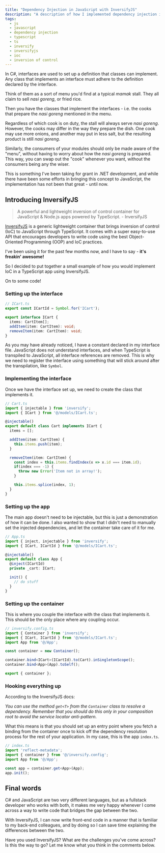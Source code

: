 ```yaml
---
title: "Dependency Injection in JavaScript with InversifyJS"
description: "A description of how I implemented dependency injection in my TypeScript project using InversifyJS."
tags:
  - js
  - javascript
  - dependency injection
  - typescript
  - ts
  - inversify
  - inversifyjs
  - ioc
  - inversion of control
---
```


In C#, interfaces are used to set up a definition that classes can implement. Any class that implements an interface must adhere to the definition declared by the interface.

Think of them as a sort of menu you'd find at a typical *mamak* stall. They all claim to sell *nasi goreng*, or fried rice.

Then you have the classes that implement the interfaces - i.e. the cooks that prepare the *nasi goreng* mentioned in the menu.

Regardless of which cook is on duty, the stall will always serve *nasi goreng*. However, the cooks may differ in the way they prepare the dish. One cook may use more onions, and another may put in less salt, but the resulting product is still *nasi goreng*.

Similarly, the consumers of your modules should only be made aware of the "menu", without having to worry about how the *nasi goreng* is prepared. This way, you can swap out the "cook" whenever you want, without the consumers being any the wiser.

This is something I've been taking for grant in .NET development, and while there have been some efforts in bringing this concept to JavaScript, the implementation has not been that great - until now.

<!--more-->

## Introducing InversifyJS

> A powerful and lightweight inversion of control container for JavaScript & Node.js apps powered by TypeScript. - InversifyJS

[InversifyJS][1] is a generic lightweight container that brings inversion of control (IoC) to JavaScript through TypeScript. It comes with a super easy-to-use API that encourages developers to write code using the best Object-Oriented Programming (OOP) and IoC practices.

I've been using it for the past few months now, and I have to say - **it's freakin' awesome!**

So I decided to put together a small example of how you would implement IoC in a TypeScript app using InversifyJS.

On to some code!

### Setting up the interface

```typescript
// ICart.ts
export const ICartId = Symbol.for('ICart');

export interface ICart {
  items: CartItem[];
  addItem(item: CartItem): void;
  removeItem(item: CartItem): void;
}
```

As you may have already noticed, I have a constant declared in my interface file. JavaScript does not understand interfaces, and when TypeScript is transpiled to JavaScript, all interface references are removed. This is why we need to register the interface using something that will stick around after the transpilation, like `Symbol`.

### Implementing the interface

Once we have the interface set up, we need to create the class that implements it.

```typescript
// Cart.ts
import { injectable } from 'inversify';
import { ICart } from '@/models/ICart.ts';

@injectable()
export default class Cart implements ICart {
  items = [];

  addItem(item: CartItem) {
    this.items.push(item);
  }

  removeItem(item: CartItem) {
    const index = this.items.findIndex(x => x.id === item.id);
    if(index === -1) {
      throw new Error('Item not in array!');
    }

    this.items.splice(index, 1);
  }
}
```

### Setting up the app

The main app doesn't need to be injectable, but this is just a demonstration of how it can be done. I also wanted to show that I didn't need to manually set the injected dependencies, and let the container take care of it for me.

```typescript
// App.ts
import { inject, injectable } from 'inversify';
import { ICart, ICartId } from '@/models/ICart.ts';

@injectable()
export default class App {
  @inject(ICartId)
  private _cart: ICart;

  init() {
    // do stuff
  }
}
```

### Setting up the container

This is where you couple the interface with the class that implements it. This should be the only place where any coupling occur.

```typescript
// inversify.config.ts
import { Container } from 'inversify';
import { ICart, ICartId } from '@/models/ICart.ts';
import App from '@/App';

const container = new Container();

container.bind<ICart>(ICartId).to(Cart).inSingletonScope();
container.bind<App>(App).toSelf();

export { container };
```

### Hooking everything up

According to the InversifyJS docs:

*You can use the method `get<T>` from the `Container` class to resolve a dependency. Remember that you should do this only in your composition root to avoid the service locator anti-pattern.*

What this means is that you should set up an entry point where you fetch a binding from the container once to kick off the dependency resolution process for the rest of your application. In my case, this is the app `index.ts`.

```typescript
// index.ts
import 'reflect-metadata';
import { container } from '@/inversify.config';
import App from '@/App';

const app = container.get<App>(App);
app.init();
```

## Final words

C# and JavaScript are two very different languages, but as a fullstack developer who works with both, it makes me very happy whenever I come across a way to write code that bridges the gap between the two.

With InversifyJS, I can now write front-end code in a manner that is familiar to my back-end colleagues, and by doing so I can save time explaining the differences between the two.

Have you used InversifyJS? What are the challenges you've come across? Is this the way to go? Let me know what you think in the comments below.

[1]: http://inversify.io